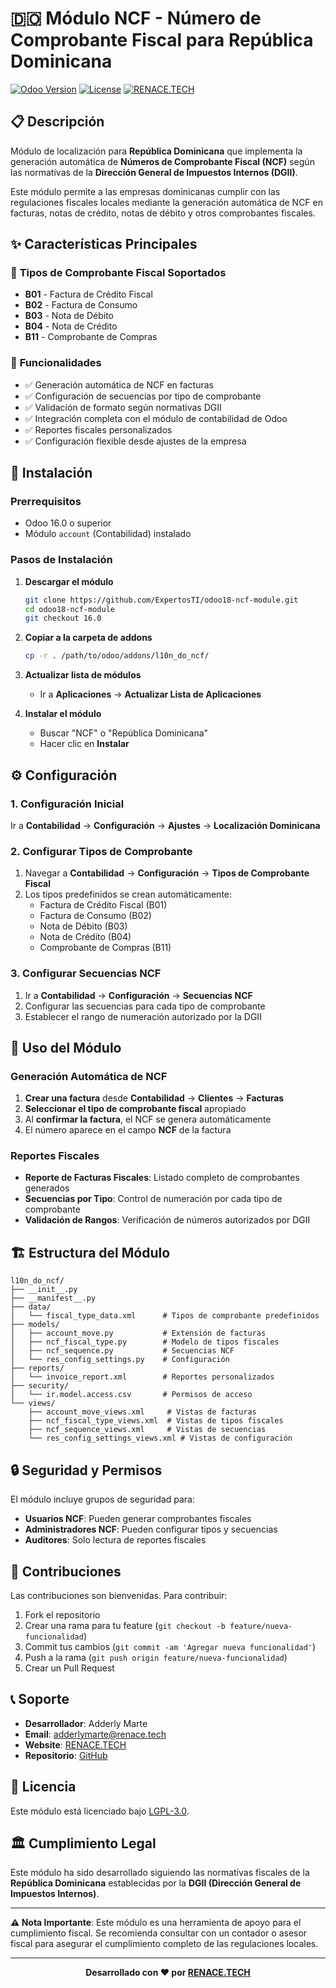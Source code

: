 # 🇩🇴 Módulo NCF - Número de Comprobante Fiscal para República Dominicana

[![Odoo Version](https://img.shields.io/badge/Odoo-16.0-blue.svg)](https://github.com/odoo/odoo/tree/16.0)
[![License](https://img.shields.io/badge/License-LGPL--3-green.svg)](https://www.gnu.org/licenses/lgpl-3.0)
[![RENACE.TECH](https://img.shields.io/badge/Desarrollado%20por-RENACE.TECH-orange.svg)](https://renace.tech)

## 📋 Descripción

Módulo de localización para **República Dominicana** que implementa la generación automática de **Números de Comprobante Fiscal (NCF)** según las normativas de la **Dirección General de Impuestos Internos (DGII)**.

Este módulo permite a las empresas dominicanas cumplir con las regulaciones fiscales locales mediante la generación automática de NCF en facturas, notas de crédito, notas de débito y otros comprobantes fiscales.

## ✨ Características Principales

### 🎯 **Tipos de Comprobante Fiscal Soportados**
- **B01** - Factura de Crédito Fiscal
- **B02** - Factura de Consumo  
- **B03** - Nota de Débito
- **B04** - Nota de Crédito
- **B11** - Comprobante de Compras

### 🔧 **Funcionalidades**
- ✅ Generación automática de NCF en facturas
- ✅ Configuración de secuencias por tipo de comprobante
- ✅ Validación de formato según normativas DGII
- ✅ Integración completa con el módulo de contabilidad de Odoo
- ✅ Reportes fiscales personalizados
- ✅ Configuración flexible desde ajustes de la empresa

## 🚀 Instalación

### Prerrequisitos
- Odoo 16.0 o superior
- Módulo `account` (Contabilidad) instalado

### Pasos de Instalación

1. **Descargar el módulo**
   ```bash
   git clone https://github.com/ExpertosTI/odoo18-ncf-module.git
   cd odoo18-ncf-module
   git checkout 16.0
   ```

2. **Copiar a la carpeta de addons**
   ```bash
   cp -r . /path/to/odoo/addons/l10n_do_ncf/
   ```

3. **Actualizar lista de módulos**
   - Ir a **Aplicaciones** → **Actualizar Lista de Aplicaciones**

4. **Instalar el módulo**
   - Buscar "NCF" o "República Dominicana"
   - Hacer clic en **Instalar**

## ⚙️ Configuración

### 1. Configuración Inicial

Ir a **Contabilidad** → **Configuración** → **Ajustes** → **Localización Dominicana**

### 2. Configurar Tipos de Comprobante

1. Navegar a **Contabilidad** → **Configuración** → **Tipos de Comprobante Fiscal**
2. Los tipos predefinidos se crean automáticamente:
   - Factura de Crédito Fiscal (B01)
   - Factura de Consumo (B02)
   - Nota de Débito (B03)
   - Nota de Crédito (B04)
   - Comprobante de Compras (B11)

### 3. Configurar Secuencias NCF

1. Ir a **Contabilidad** → **Configuración** → **Secuencias NCF**
2. Configurar las secuencias para cada tipo de comprobante
3. Establecer el rango de numeración autorizado por la DGII

## 📖 Uso del Módulo

### Generación Automática de NCF

1. **Crear una factura** desde **Contabilidad** → **Clientes** → **Facturas**
2. **Seleccionar el tipo de comprobante fiscal** apropiado
3. Al **confirmar la factura**, el NCF se genera automáticamente
4. El número aparece en el campo **NCF** de la factura

### Reportes Fiscales

- **Reporte de Facturas Fiscales**: Listado completo de comprobantes generados
- **Secuencias por Tipo**: Control de numeración por cada tipo de comprobante
- **Validación de Rangos**: Verificación de números autorizados por DGII

## 🏗️ Estructura del Módulo

```
l10n_do_ncf/
├── __init__.py
├── __manifest__.py
├── data/
│   └── fiscal_type_data.xml      # Tipos de comprobante predefinidos
├── models/
│   ├── account_move.py           # Extensión de facturas
│   ├── ncf_fiscal_type.py        # Modelo de tipos fiscales
│   ├── ncf_sequence.py           # Secuencias NCF
│   └── res_config_settings.py    # Configuración
├── reports/
│   └── invoice_report.xml        # Reportes personalizados
├── security/
│   └── ir.model.access.csv       # Permisos de acceso
└── views/
    ├── account_move_views.xml     # Vistas de facturas
    ├── ncf_fiscal_type_views.xml  # Vistas de tipos fiscales
    ├── ncf_sequence_views.xml     # Vistas de secuencias
    └── res_config_settings_views.xml # Vistas de configuración
```

## 🔒 Seguridad y Permisos

El módulo incluye grupos de seguridad para:
- **Usuarios NCF**: Pueden generar comprobantes fiscales
- **Administradores NCF**: Pueden configurar tipos y secuencias
- **Auditores**: Solo lectura de reportes fiscales

## 🤝 Contribuciones

Las contribuciones son bienvenidas. Para contribuir:

1. Fork el repositorio
2. Crear una rama para tu feature (`git checkout -b feature/nueva-funcionalidad`)
3. Commit tus cambios (`git commit -am 'Agregar nueva funcionalidad'`)
4. Push a la rama (`git push origin feature/nueva-funcionalidad`)
5. Crear un Pull Request

## 📞 Soporte

- **Desarrollador**: Adderly Marte
- **Email**: adderlymarte@renace.tech
- **Website**: [RENACE.TECH](https://renace.tech)
- **Repositorio**: [GitHub](https://github.com/ExpertosTI/odoo18-ncf-module)

## 📄 Licencia

Este módulo está licenciado bajo [LGPL-3.0](https://www.gnu.org/licenses/lgpl-3.0).

## 🏛️ Cumplimiento Legal

Este módulo ha sido desarrollado siguiendo las normativas fiscales de la **República Dominicana** establecidas por la **DGII (Dirección General de Impuestos Internos)**.

---

**⚠️ Nota Importante**: Este módulo es una herramienta de apoyo para el cumplimiento fiscal. Se recomienda consultar con un contador o asesor fiscal para asegurar el cumplimiento completo de las regulaciones locales.

---

<div align="center">
  <strong>Desarrollado con ❤️ por <a href="https://renace.tech">RENACE.TECH</a></strong>
</div>